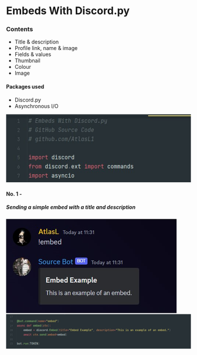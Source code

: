 # Embeds With Discord.py

### Contents
- Title & description
- Profile link, name & image
- Fields & values
- Thumbnail
- Colour
- Image

#### Packages used
- Discord.py
- Asynchronous I/O

<img src="/Images/import.jpg">

#### No. 1 -
##### Sending a simple embed with a title and description
<img src="/Images/embed11.jpg">
<img src="/Images/command1.jpg">
